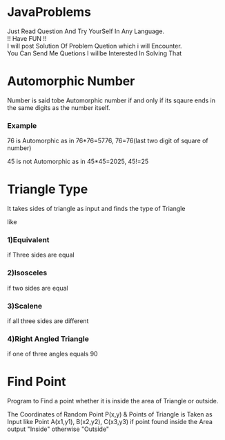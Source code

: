 # JavaProblems

Just Read Question And Try YourSelf In Any Language. <br>
!! Have FUN !! <br>
I will post Solution Of Problem Quetion which i will Encounter. <br>
You Can Send Me Quetions I willbe Interested In Solving That  <br>

# Automorphic Number

Number is said tobe Automorphic number if and only if its sqaure ends in the same digits as the number itself.
 
### Example
76 is Automorphic as in 76*76=5776, 76=76(last two digit of square of number) 

45 is not Automorphic as in 45*45=2025, 45!=25

# Triangle Type 

It takes sides of triangle as input and finds the type of Triangle 

like
### 1)Equivalent 
if Three sides are equal
### 2)Isosceles
if two sides are equal
### 3)Scalene 
if all three sides are different
### 4)Right Angled Triangle
if one of three angles equals 90

# Find Point
 
 Program to Find a point whether it is inside the area of Triangle or outside.
 
 The Coordinates of Random Point P(x,y) & Points of Triangle is Taken as Input like Point A(x1,y1), B(x2,y2), C(x3,y3) 
 if point found inside the Area output "Inside" otherwise "Outside"
